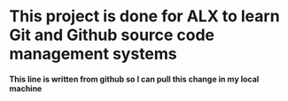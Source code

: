 # This project is done for ALX to learn Git and Github source code management systems

#### This line is written from github so I can pull this change in my local machine
